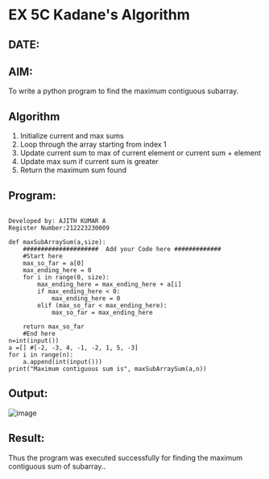 # EX 5C Kadane's Algorithm
## DATE:
## AIM:
To write a python program to find the maximum contiguous subarray.


## Algorithm
1. Initialize current and max sums
2. Loop through the array starting from index 1
3. Update current sum to max of current element or current sum + element
4. Update max sum if current sum is greater
5. Return the maximum sum found  

## Program:
~~~

Developed by: AJITH KUMAR A
Register Number:212223230009

def maxSubArraySum(a,size):
    #####################  Add your Code here #############
    #Start here
    max_so_far = a[0]
    max_ending_here = 0
    for i in range(0, size):
        max_ending_here = max_ending_here + a[i]
        if max_ending_here < 0:
            max_ending_here = 0
        elif (max_so_far < max_ending_here):
            max_so_far = max_ending_here
              
    return max_so_far
    #End here
n=int(input())  
a =[] #[-2, -3, 4, -1, -2, 1, 5, -3]
for i in range(n):
    a.append(int(input()))
print("Maximum contiguous sum is", maxSubArraySum(a,n))
~~~

## Output:

![image](https://github.com/user-attachments/assets/5c400abe-6a84-4bc5-8a08-171785b2c33a)

## Result:
Thus the program was executed successfully for finding the maximum contiguous sum of subarray..
